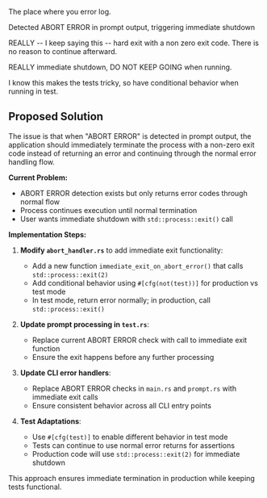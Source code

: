 The place where you error log.

Detected ABORT ERROR in prompt output, triggering immediate shutdown

REALLY -- I keep saying this -- hard exit with a non zero exit code. There is no reason to continue afterward.

REALLY immediate shutdown, DO NOT KEEP GOING when running.

I know this makes the tests tricky, so have conditional behavior when running in test.

## Proposed Solution

The issue is that when "ABORT ERROR" is detected in prompt output, the application should immediately terminate the process with a non-zero exit code instead of returning an error and continuing through the normal error handling flow.

**Current Problem:**
- ABORT ERROR detection exists but only returns error codes through normal flow
- Process continues execution until normal termination  
- User wants immediate shutdown with `std::process::exit()` call

**Implementation Steps:**

1. **Modify `abort_handler.rs`** to add immediate exit functionality:
   - Add a new function `immediate_exit_on_abort_error()` that calls `std::process::exit(2)`
   - Add conditional behavior using `#[cfg(not(test))]` for production vs test mode
   - In test mode, return error normally; in production, call `std::process::exit()`

2. **Update prompt processing in `test.rs`**:
   - Replace current ABORT ERROR check with call to immediate exit function
   - Ensure the exit happens before any further processing

3. **Update CLI error handlers**:
   - Replace ABORT ERROR checks in `main.rs` and `prompt.rs` with immediate exit calls
   - Ensure consistent behavior across all CLI entry points

4. **Test Adaptations**:
   - Use `#[cfg(test)]` to enable different behavior in test mode
   - Tests can continue to use normal error returns for assertions
   - Production code will use `std::process::exit(2)` for immediate shutdown

This approach ensures immediate termination in production while keeping tests functional.
